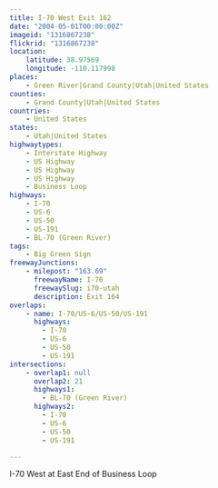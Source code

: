 ```yaml
---
title: I-70 West Exit 162
date: "2004-05-01T00:00:00Z"
imageid: "1316867238"
flickrid: "1316867238"
location:
    latitude: 38.97569
    longitude: -110.117998
places:
    - Green River|Grand County|Utah|United States
counties:
    - Grand County|Utah|United States
countries:
    - United States
states:
    - Utah|United States
highwaytypes:
    - Interstate Highway
    - US Highway
    - US Highway
    - US Highway
    - Business Loop
highways:
    - I-70
    - US-6
    - US-50
    - US-191
    - BL-70 (Green River)
tags:
    - Big Green Sign
freewayJunctions:
    - milepost: "163.69"
      freewayName: I-70
      freewaySlug: i70-utah
      description: Exit 164
overlaps:
    - name: I-70/US-6/US-50/US-191
      highways:
        - I-70
        - US-6
        - US-50
        - US-191
intersections:
    - overlap1: null
      overlap2: 21
      highways1:
        - BL-70 (Green River)
      highways2:
        - I-70
        - US-6
        - US-50
        - US-191

---
```

I-70 West at East End of Business Loop